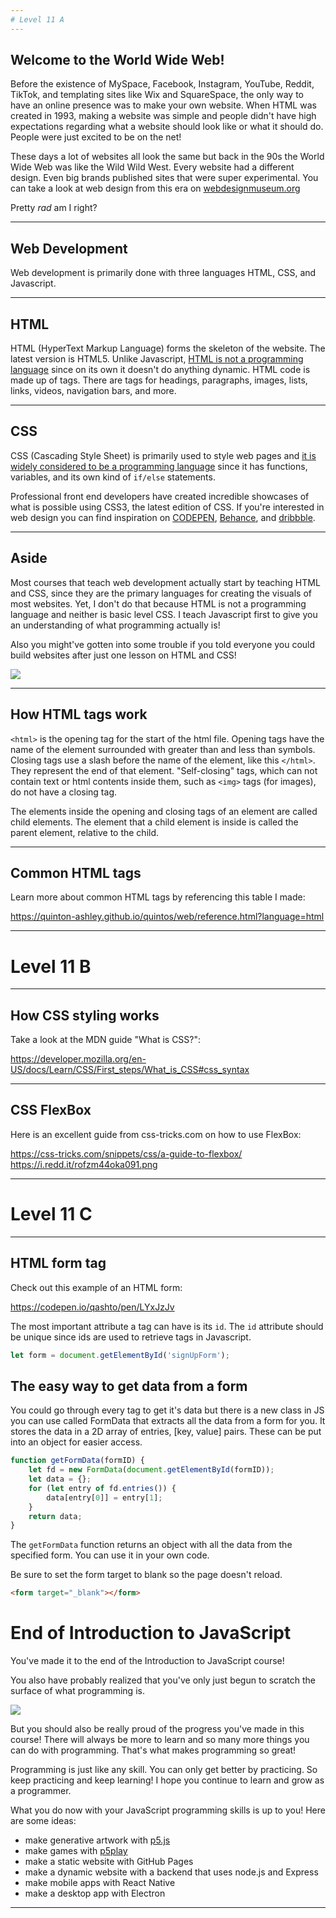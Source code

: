 ```yaml
---
# Level 11 A
---
```


## Welcome to the World Wide Web!

Before the existence of MySpace, Facebook, Instagram, YouTube, Reddit, TikTok, and templating sites like Wix and SquareSpace, the only way to have an online presence was to make your own website. When HTML was created in 1993, making a website was simple and people didn't have high expectations regarding what a website should look like or what it should do. People were just excited to be on the net!

These days a lot of websites all look the same but back in the 90s the World Wide Web was like the Wild Wild West. Every website had a different design. Even big brands published sites that were super experimental. You can take a look at web design from this era on [webdesignmuseum.org](https://www.webdesignmuseum.org/)

Pretty _rad_ am I right?

---

## Web Development

Web development is primarily done with three languages HTML, CSS, and Javascript.

---

## HTML

HTML (HyperText Markup Language) forms the skeleton of the website. The latest version is HTML5. Unlike Javascript, [HTML is not a programming language](https://ischool.syr.edu/why-html-is-not-a-programming-language/) since on its own it doesn't do anything dynamic. HTML code is made up of tags. There are tags for headings, paragraphs, images, lists, links, videos, navigation bars, and more.

---

## CSS

CSS (Cascading Style Sheet) is primarily used to style web pages and [it is widely considered to be a programming language](https://css-tricks.com/is-css-a-programming-language/) since it has functions, variables, and its own kind of `if/else` statements.

Professional front end developers have created incredible showcases of what is possible using CSS3, the latest edition of CSS. If you're interested in web design you can find inspiration on [CODEPEN](https://codepen.io), [Behance](https://www.behance.net/), and [dribbble](https://dribbble.com/).

---

## Aside

Most courses that teach web development actually start by teaching HTML and CSS, since they are the primary languages for creating the visuals of most websites. Yet, I don't do that because HTML is not a programming language and neither is basic level CSS. I teach Javascript first to give you an understanding of what programming actually is!

Also you might've gotten into some trouble if you told everyone you could build websites after just one lesson on HTML and CSS!

![](../src/memes/11_0.jpeg)

---

## How HTML tags work

`<html>` is the opening tag for the start of the html file. Opening tags have the name of the element surrounded with greater than and less than symbols. Closing tags use a slash before the name of the element, like this `</html>`. They represent the end of that element. "Self-closing" tags, which can not contain text or html contents inside them, such as `<img>` tags (for images), do not have a closing tag.

The elements inside the opening and closing tags of an element are called child elements. The element that a child element is inside is called the parent element, relative to the child.

---

## Common HTML tags

Learn more about common HTML tags by referencing this table I made:

<https://quinton-ashley.github.io/quintos/web/reference.html?language=html>

---

# Level 11 B

---

## How CSS styling works

Take a look at the MDN guide "What is CSS?":

<https://developer.mozilla.org/en-US/docs/Learn/CSS/First_steps/What_is_CSS#css_syntax>

---

## CSS FlexBox

Here is an excellent guide from css-tricks.com on how to use FlexBox:

<https://css-tricks.com/snippets/css/a-guide-to-flexbox/>
<https://i.redd.it/rofzm44oka091.png>

---

# Level 11 C

---

## HTML form tag

Check out this example of an HTML form:

<https://codepen.io/qashto/pen/LYxJzJv>

The most important attribute a tag can have is its `id`. The `id` attribute should be unique since ids are used to retrieve tags in Javascript.

```js
let form = document.getElementById('signUpForm');
```

## The easy way to get data from a form

You could go through every tag to get it's data but there is a new class in JS you can use called FormData that extracts all the data from a form for you. It stores the data in a 2D array of entries, [key, value] pairs. These can be put into an object for easier access.

```js
function getFormData(formID) {
	let fd = new FormData(document.getElementById(formID));
	let data = {};
	for (let entry of fd.entries()) {
		data[entry[0]] = entry[1];
	}
	return data;
}
```

The `getFormData` function returns an object with all the data from the specified form. You can use it in your own code.

Be sure to set the form target to blank so the page doesn't reload.

```html
<form target="_blank"></form>
```

# End of Introduction to JavaScript

You've made it to the end of the Introduction to JavaScript course!

You also have probably realized that you've only just begun to scratch the surface of what programming is.

![](../src/memes/11_1.jpeg)

But you should also be really proud of the progress you've made in this course! There will always be more to learn and so many more things you can do with programming. That's what makes programming so great!

Programming is just like any skill. You can only get better by practicing. So keep practicing and keep learning! I hope you continue to learn and grow as a programmer.

What you do now with your JavaScript programming skills is up to you! Here are some ideas:

- make generative artwork with [p5.js](p5js.org)
- make games with [p5play](p5play.org)
- make a static website with GitHub Pages
- make a dynamic website with a backend that uses node.js and Express
- make mobile apps with React Native
- make a desktop app with Electron

---
